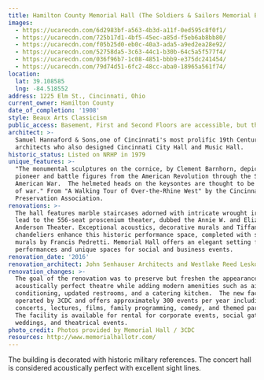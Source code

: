 ```yaml
---
title: Hamilton County Memorial Hall (The Soldiers & Sailors Memorial Building)
images:
  - https://ucarecdn.com/6d2983bf-a563-4b3d-a11f-0ed595c8f0f1/
  - https://ucarecdn.com/725b17d1-4bf5-45ec-a85d-f5eb6ab8bb80/
  - https://ucarecdn.com/f05b25d0-eb0c-40a3-ada5-a9ed2ea28e92/
  - https://ucarecdn.com/52758da5-3c63-44c1-b30b-64c5a5f577f4/
  - https://ucarecdn.com/036f96b7-1c08-4851-bbb9-e375dc241454/
  - https://ucarecdn.com/79d74d51-6fc2-48cc-aba0-18965a561f74/
location:
  lat: 39.108585
  lng: -84.518552
address: 1225 Elm St., Cincinnati, Ohio
current_owner: Hamilton County
date_of_completion: '1908'
style: Beaux Arts Classicism
public_access: Basement, First and Second Floors are accessible, but the balcony is not.
architect: >-
  Samuel Hannaford & Sons,one of Cincinnati's most prolific 19th Century
  architects who also designed Cincinnati City Hall and Music Hall.
historic_status: Listed on NRHP in 1979
unique_features: >-
  "The monumental sculptures on the cornice, by Clement Barnhorn, depicit
  pioneer and battle figures from the American Revolution through the Spanish
  American War.  The helmeted heads on the keysontes are thought to be Mars, god
  of war." From "A Walking Tour of Over-the-Rhine West" by the Cincinnati
  Preservation Association.
renovations: >-
  The hall features marble staircases adorned with intricate wrought iron that
  lead to the 556-seat proscenium theater, dubbed the Annie W. and Elizabeth M.
  Anderson Theater. Exceptional acoustics, decorative murals and Tiffany
  chandeliers enhance this historic performance space, completed with stenciled
  murals by Francis Pedretti. Memorial Hall offers an elegant setting for
  performances and unique spaces for social and business events.
renovation_date: '2016'
renovation_architect: John Senhauser Architects and Westlake Reed Leskosky
renovation_changes: >-
  The goal of the renovation was to preserve but freshen the appearance of the
  acoustically perfect theatre while adding modern amenities such as air
  conditioning, updated restrooms, and a catering kitchen.  The new facility is
  operated by 3CDC and offers approximately 300 events per year including
  concerts, lectures, films, family programming, comedy, and themed parties.
  The facility is available for rental for corporate events, social gatherings,
  weddings, and theatrical events.
photo_credit: Photos provided by Memorial Hall / 3CDC
resources: http://www.memorialhallotr.com/
---
```


The building is decorated with historic military references. The concert hall is considered acoustically perfect with excellent sight lines.
